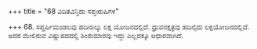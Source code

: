 +++
title = "68 ವಿದಿತವಿನ್ತಿದು ಸಪ್ತಋಷಿಗಳ"

+++
68. ಸಪ್ತರ್ಷಿಮಂಡಲವು ಹದಿನಾಲ್ಕು ಲಕ್ಷ ಯೋಜನದಲ್ಲಿದೆ. ಧ್ರುವನಕ್ಷತ್ರವು ಹದಿನೈದು ಲಕ್ಷಯೋಜನದಲ್ಲಿದೆ. ಅದರ ಮೇಲಿರುವ ವಿಷ್ಣುಪದದಲ್ಲಿ ಶಿಂಶುಮಾರವು ಇದ್ದು ಎಲ್ಲದಕ್ಕೂ ಆಧಾರವಾಗಿದೆ.